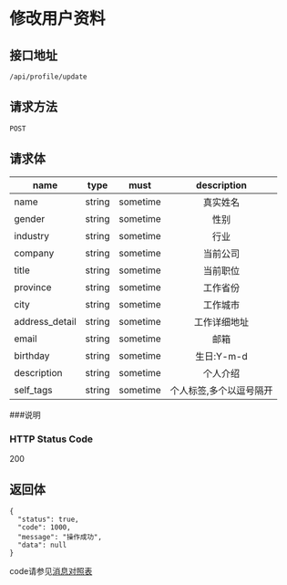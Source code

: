 # 修改用户资料

## 接口地址

`/api/profile/update`

## 请求方法

`POST`

## 请求体

| name     | type     | must     | description |
|----------|:--------:|:--------:|:--------:|
| name | string   | sometime      | 真实姓名 |
| gender    | string   | sometime      | 性别 |
| industry  | string   | sometime      | 行业 |
| company   | string   | sometime      | 当前公司 |
| title     | string   | sometime      | 当前职位 |
| province | string   | sometime      | 工作省份 |
| city | string   | sometime      | 工作城市 |
| address_detail | string   | sometime      | 工作详细地址 |
| email | string   | sometime      | 邮箱 |
| birthday | string   | sometime      | 生日:Y-m-d |
| description | string   | sometime      | 个人介绍 |
| self_tags | string   | sometime      | 个人标签,多个以逗号隔开 |


###说明


### HTTP Status Code

200

## 返回体
```json5
{
  "status": true,
  "code": 1000,
  "message": "操作成功",
  "data": null
}
```

code请参见[消息对照表](消息对照表.md)
